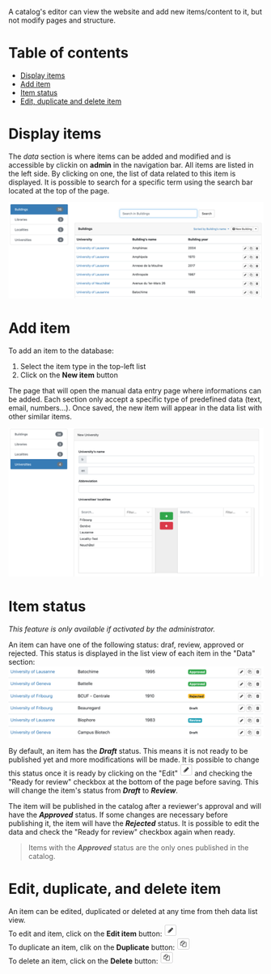 A catalog's editor can view the website and add new items/content to it, but not modify pages and structure.

# Table of contents

- [Display items](#display-items)
- [Add item](#add-item)
- [Item status](#item-status)
- [Edit, duplicate and delete item](#editduplicatedelete)

# Display items

The *data* section is where items can be added and modified and is accessible by clickin on **admin** in the navigation bar.  All items are listed in the left side. By clicking on one, the list of data related to this item is displayed. It is possible to search for a specific term using the search bar located at the top of the page.

![The data section](assets/data/e-data_list.png)

# Add item

To add an item to the database:

1. Select the item type in the top-left list
2. Click on the **New item** button

The page that will open the manual data entry page where informations can be added. Each section only accept a specific type of predefined data (text, email, numbers...).
Once saved, the new item will appear in the data list with other similar items.

![New item](assets/data/e-data_new.png)

# Item status

*This feature is only available if activated by the administrator.*

An item can have one of the following status: draf, review, approved or rejected. This status is displayed in the list view of each item in the "Data" section: 
![Data section - status](assets/review/status.png)

By default, an item has the ***Draft*** status. This means it is not ready to be published yet and more modifications will be made. It is possible to change this status once it is ready by clicking on the "Edit" ![Edit button](assets/buttons/edit_btn.png) and checking the "Ready for review" checkbox at the bottom of the page before saving. This will change the item's status from ***Draft*** to ***Review***.

The item will be published in the catalog after a reviewer's approval and will have the ***Approved*** status. If some changes are necessary before publishing it, the item will have the ***Rejected*** status. It is possible to edit the data and check the "Ready for review" checkbox again when ready.

> Items with the ***Approved*** status are the only ones published in the catalog. 

<a id="editduplicatedelete"></a>
# Edit, duplicate, and delete item

An item can be edited, duplicated or deleted at any time from theh data list view.  
To edit and item, click on the **Edit item** button: ![Edit icon](assets/buttons/edit_btn.png)  
To duplicate an item, clik on the **Duplicate** button: ![Duplicate icon](assets/buttons/duplicate_btn.png)  
To delete an item, click on the **Delete** button: ![Delete icon](assets/buttons/duplicate_btn.png)

